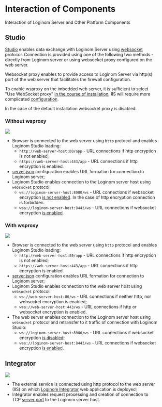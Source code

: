 # Interaction of Components

Interaction of Loginom Server and Other Platform Components

## Studio

[Studio](../studio/README.md) enables data exchange with Loginom Server using [websocket](https://ru.wikipedia.org/wiki/WebSocket) protocol. Connection is provided using one of the following two methods - directly from Loginom server or using websocket proxy configured on the web server.

Websocket proxy enables to provide access to Loginom Server via http(s) port of the web server that facilitates the firewall configuration.

To enable wsproxy on the imbedded web server, it is sufficient to select "Use WebSocket proxy" [in the course of installation](../server/setup.md#parametry-web-servera-apache-httpd), IIS will require more complicated [configuration](../server/iis.md#nastroyka-websocket-proxy).

In the case of the default installation websocket proxy is disabled.

### Without wsproxy

![](../images/without-proxy.svg)

* Browser is connected to the web server using `http` protocol and enables Loginom Studio loading:
   * `http://web-server-host:80/app` - URL connections if http encryption is not enabled;
   * `https://web-server-host:443/app` - URL connections if http encryption is enabled.
* [server.json](../studio/config.md) configuration enables URL formation for connection to Loginom server;
* Loginom Studio enables connection to the Loginom server host using `websocket` protocol:
   * `ws://loginom-server-host:8080/ws` - URL connections if websocket encryption [is not enabled](../server/setup.md#parametry-loginom-server). In the case of http encryption connection is forbidden.
   * `wss://loginom-server-host:8443/ws` - URL connections if websocket encryption [is enabled](../server/setup.md#parametry-loginom-server).

### With wsproxy

![](../images/proxy.svg)

* Browser is connected to the web server using `http` protocol and enables Loginom Studio loading:
   * `http://web-server-host:80/app` - URL connections if http encryption is not enabled;
   * `https://web-server-host:443/app` - URL connections if http encryption is enabled.
* [server.json](../studio/config.md) configuration enables URL formation for connection to Loginom server;
* Loginom Studio enables connection to the web server host using `websocket` protocol:
   * `ws://web-server-host:80/ws` - URL connections if neither http, nor websocket encryption is enabled;
   * `wss://web-server-host:443/ws`  - URL connections if http or websocket encryption is enabled.
* The web server enables connection to the Loginom server host using `websocket` protocol and retransfer to it traffic of connection with Loginom Studio:
   * `ws://loginom-server-host:8080/ws` - URL connections if websocket encryption [is disabled](../server/setup.md#parametry-loginom-server);
   * `wss://loginom-server-host:8443/ws` - URL connections if websocket encryption [is enabled](../server/setup.md#parametry-loginom-server).

## Integrator

![](../images/service.svg)

* The external service is connected using http protocol to the web server (IIS) on which [Loginom Integrator](../integrator/README.md) web application is deployed;
* Integrator enables request processing and creation of connection to TCP [server port](../server/setup.md#parametry-loginom-server) to the Loginom server host.
